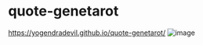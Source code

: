 # quote-genetarot
https://yogendradevil.github.io/quote-genetarot/
![image](https://user-images.githubusercontent.com/81254268/224568950-83160366-8fde-47b7-bbae-a9a1ce95e443.png)

